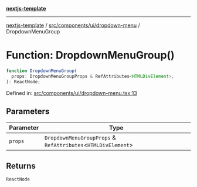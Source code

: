 [**nextjs-template**](../../../../../README.md)

---

[nextjs-template](../../../../../README.md) / [src/components/ui/dropdown-menu](../README.md) / DropdownMenuGroup

# Function: DropdownMenuGroup()

```ts
function DropdownMenuGroup(
  props: DropdownMenuGroupProps & RefAttributes<HTMLDivElement>,
): ReactNode;
```

Defined in: [src/components/ui/dropdown-menu.tsx:13](https://github.com/Its-Satyajit/nextjs-template/blob/main/src/components/ui/dropdown-menu.tsx#L13)

## Parameters

| Parameter | Type                                                           |
| --------- | -------------------------------------------------------------- |
| `props`   | `DropdownMenuGroupProps` & `RefAttributes`\<`HTMLDivElement`\> |

## Returns

`ReactNode`
